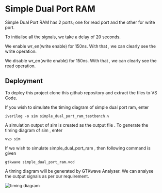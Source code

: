 
# Simple Dual Port RAM 

Simple Dual Port RAM has 2 ports; one for read port and the other for write port. 

 To initialise all the signals, we take a delay of 20 seconds.
 
We enable wr_en(write enable) for 150ns. With that , we can clearly see the write operation.

We disable wr_en(write enable) for 150ns. With that , we can clearly see the read operation.  

## Deployment

To deploy this project clone this github repository and extract the files to VS Code. 

If you wish to simulate the timing diagram of simple dual port ram, enter 
```
iverilog -o sim simple_dual_port_ram_testbench.v
```
A simulation output of sim is created as the output file . To generate the timing diagram of sim , enter 
```
vvp sim
```

If we wish to simulate simple_dual_port_ram , then following command is given
```
gtkwave simple_dual_port_ram.vcd
```
A timing diagram will be generated by GTKwave Analyser. We can analyse the output signals as per our requirement. 


![timing diagram]([relative%20path/to/img.jpg](https://github.com/rebek-007/simple_dual_port_ram/blob/master/simple_dual_port_ram_timing_diagram.png)?raw=true "Title")
